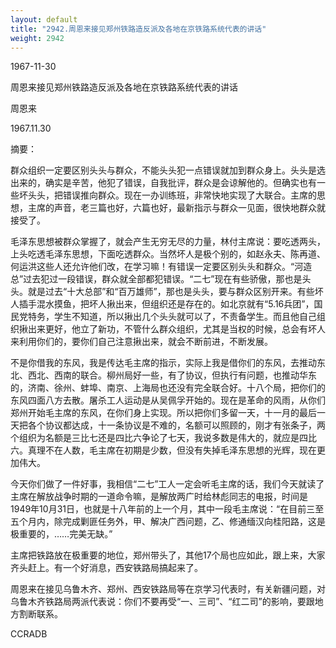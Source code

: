 ```yaml
---
layout: default
title: "2942.周恩来接见郑州铁路造反派及各地在京铁路系统代表的讲话"
weight: 2942
---
```


1967-11-30

周恩来接见郑州铁路造反派及各地在京铁路系统代表的讲话

周恩来

1967.11.30

摘要：

群众组织一定要区别头头与群众，不能头头犯一点错误就加到群众身上。头头是选出来的，确实是辛苦，他犯了错误，自我批评，群众是会谅解他的。但确实也有一些坏头头，把错误推向群众。现在一办训练班，非常快地实现了大联合。主席的思想，主席的声音，老三篇也好，六篇也好，最新指示与群众一见面，很快地群众就接受了。

毛泽东思想被群众掌握了，就会产生无穷无尽的力量，林付主席说：要吃透两头，上头吃透毛泽东思想，下面吃透群众。当然坏人是极个别的，如赵永夫、陈再道、何运洪这些人还允许他们改，在学习嘛！有错误一定要区别头头和群众。“河造总”过去犯过一段错误，群众就全部都犯错误。“二七”现在有些骄傲，那也是头头。就是过去“十大总部”和“百万雄师”，那也是头头，要与群众区别开来。有些坏人插手混水摸鱼，把坏人揪出来，但组织还是存在的。如北京就有“5.16兵团”，国民党特务，学生不知道，所以揪出几个头头就可以了，不责备学生。而且他自己组织揪出来更好，他立了新功，不管什么群众组织，尤其是当权的时候，总会有坏人来利用你们的，要你们自己注意揪出来，就会不断前进，不断发展。

不是你借我的东风，我是传达毛主席的指示，实际上我是借你们的东风，去推动东北、西北、西南的联合。柳州局好一些，有了协议，但执行有问题，也推动华东的，济南、徐州、蚌埠、南京、上海局也还没有完全联合好。十八个局，把你们的东风四面八方去散。屠杀工人运动是从吴佩孚开始的。现在是革命的风雨，从你们郑州开始毛主席的东风，在你们身上实现。所以把你们多留一天，十一月的最后一天把各个协议都达成，十一条协议是不难的，名额可以照顾的，刚才有张条子，两个组织为名额是三比七还是四比六争论了七天，我说多数是伟大的，就应是四比六。真理不在人数，毛主席在初期是少数，但没有失掉毛泽东思想的光辉，现在更加伟大。

今天你们做了一件好事，我相信“二七”工人一定会听毛主席的话，我们今天就读了主席在解放战争时期的一道命令嘛，是解放两广时给林彪同志的电报，时间是1949年10月31日，也就是十八年前的上一个月，其中一段毛主席说：“在目前三至五个月内，除完成剿匪任务外，甲、解决广西问题，乙、修通缅汉向桂阳路，这是极重要的，……完美无缺。”

主席把铁路放在极重要的地位，郑州带头了，其他17个局也应如此，跟上来，大家齐头赶上。有一个好消息，西安铁路局搞起来了。

周恩来在接见乌鲁木齐、郑州、西安铁路局等在京学习代表时，有关新疆问题，对乌鲁木齐铁路局两派代表说：你们不要再受“一、三司”、“红二司”的影响，要跟地方割断联系。

CCRADB

